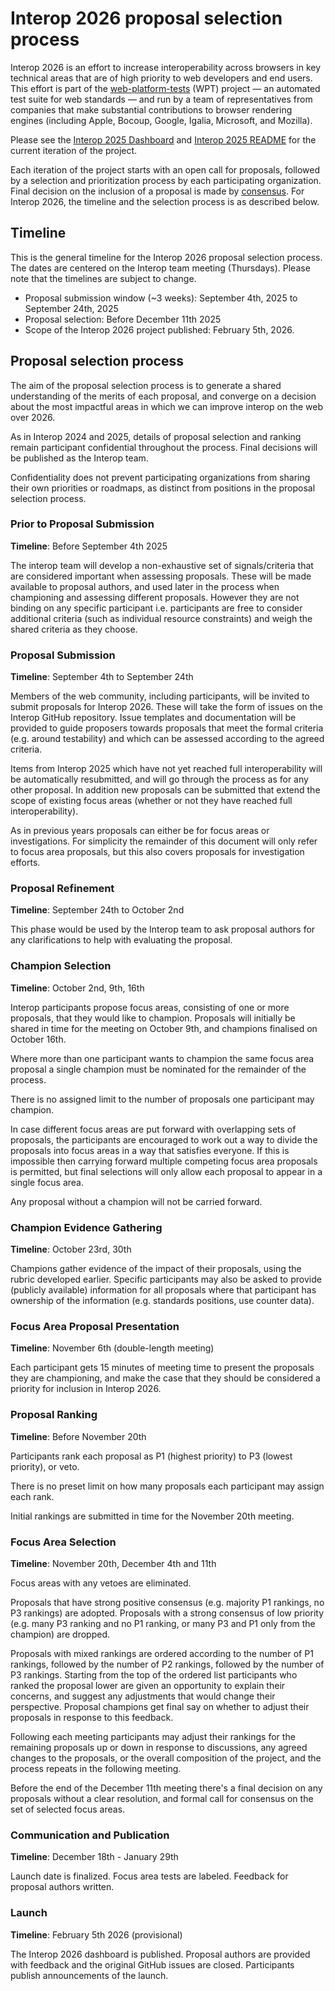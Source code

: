 # Interop 2026 proposal selection process

Interop 2026 is an effort to increase interoperability across browsers
in key technical areas that are of high priority to web developers and
end users. This effort is part of the
[web-platform-tests](https://github.com/web-platform-tests/wpt) (WPT)
project — an automated test suite for web standards — and run by a
team of representatives from companies that make substantial
contributions to browser rendering engines (including Apple, Bocoup,
Google, Igalia, Microsoft, and Mozilla).

Please see the [Interop 2025 Dashboard](https://wpt.fyi/interop-2025)
and [Interop 2025
README](https://github.com/web-platform-tests/interop/blob/main/2025/README.md)
for the current iteration of the project.

Each iteration of the project starts with an open call for proposals,
followed by a selection and prioritization process by each
participating organization. Final decision on the inclusion of a
proposal is made by
[consensus](https://github.com/web-platform-tests/interop/blob/main/charter.md#:~:text=The%20team%20makes%20decisions%20based%20on%20consensus.%20A%20decision%20has%20consensus%20if%20it%20has%20support%20from%20at%20least%20two%20participating%20organizations%20and%20no%20opposition). For
Interop 2026, the timeline and the selection process is as described
below.

## Timeline

This is the general timeline for the Interop 2026 proposal selection 
process. The dates are centered on the Interop team meeting (Thursdays).
Please note that the timelines are subject to change.

*   Proposal submission window (~3 weeks): September 4th, 2025 to September 24th, 2025
*   Proposal selection: Before December 11th 2025
*   Scope of the Interop 2026 project published: February 5th, 2026.

## Proposal selection process

The aim of the proposal selection process is to generate a shared
understanding of the merits of each proposal, and converge on a
decision about the most impactful areas in which we can improve
interop on the web over 2026.

As in Interop 2024 and 2025, details of proposal selection and ranking
remain participant confidential throughout the process. Final decisions
will be published as the Interop team.

Confidentiality does not prevent participating organizations from
sharing their own priorities or roadmaps, as distinct from positions in the
proposal selection process.

### Prior to Proposal Submission

**Timeline**: Before September 4th 2025

The interop team will develop a non-exhaustive set of signals/criteria
that are considered important when assessing proposals. These will be
made available to proposal authors, and used later in the process when
championing and assessing different proposals. However they are not
binding on any specific participant i.e. participants are free to
consider additional criteria (such as individual resource constraints)
and weigh the shared criteria as they choose.

### Proposal Submission

**Timeline**: September 4th to September 24th

Members of the web community, including participants, will be invited
to submit proposals for Interop 2026. These will take the form of
issues on the Interop GitHub repository. Issue templates and
documentation will be provided to guide proposers towards proposals
that meet the formal criteria (e.g. around testability) and which can
be assessed according to the agreed criteria.

Items from Interop 2025 which have not yet reached full
interoperability will be automatically resubmitted, and will go
through the process as for any other proposal. In addition new
proposals can be submitted that extend the scope of existing focus
areas (whether or not they have reached full interoperability).

As in previous years proposals can either be for focus areas or
investigations. For simplicity the remainder of this document will
only refer to focus area proposals, but this also covers proposals for
investigation efforts.

### Proposal Refinement

**Timeline**: September 24th to October 2nd

This phase would be used by the Interop team to ask proposal authors for any clarifications to help with evaluating the proposal.

### Champion Selection

**Timeline**: October 2nd, 9th, 16th

Interop participants propose focus areas, consisting of one or more
proposals, that they would like to champion. Proposals will initially
be shared in time for the meeting on October 9th, and champions
finalised on October 16th.

Where more than one participant wants to champion the same focus area
proposal a single champion must be nominated for the remainder of the
process.

There is no assigned limit to the number of proposals one participant
may champion.

In case different focus areas are put forward with overlapping sets of
proposals, the participants are encouraged to work out a way to divide
the proposals into focus areas in a way that satisfies everyone. If
this is impossible then carrying forward multiple competing focus area
proposals is permitted, but final selections will only allow each
proposal to appear in a single focus area.

Any proposal without a champion will not be carried forward.

### Champion Evidence Gathering

**Timeline**: October 23rd, 30th

Champions gather evidence of the impact of their proposals, using the
rubric developed earlier. Specific participants may also be asked
to provide (publicly available) information for all proposals where
that participant has ownership of the information (e.g. standards
positions, use counter data).

### Focus Area Proposal Presentation

**Timeline**: November 6th (double-length meeting)

Each participant gets 15 minutes of meeting time to present the
proposals they are championing, and make the case that they should be
considered a priority for inclusion in Interop 2026.

### Proposal Ranking

**Timeline**: Before November 20th

Participants rank each proposal as P1 (highest priority) to P3 (lowest
priority), or veto.

There is no preset limit on how many proposals each participant may
assign each rank.

Initial rankings are submitted in time for the November 20th meeting.

### Focus Area Selection

**Timeline**: November 20th, December 4th and 11th

Focus areas with any vetoes are eliminated.

Proposals that have strong positive consensus (e.g. majority P1
rankings, no P3 rankings) are adopted. Proposals with a strong 
consensus of low priority (e.g. many P3 ranking and no P1
ranking, or many P3 and P1 only from the champion) are dropped.

Proposals with mixed rankings are ordered according to the number of
P1 rankings, followed by the number of P2 rankings, followed by the
number of P3 rankings. Starting from the top of the ordered list
participants who ranked the proposal lower are given an opportunity to
explain their concerns, and suggest any adjustments that would change
their perspective. Proposal champions get final say on whether to
adjust their proposals in response to this feedback.

Following each meeting participants may adjust their rankings for the
remaining proposals up or down in response to discussions, any agreed
changes to the proposals, or the overall composition of the project,
and the process repeats in the following meeting.

Before the end of the December 11th meeting there's a final decision
on any proposals without a clear resolution, and formal call for
consensus on the set of selected focus areas.

### Communication and Publication

**Timeline**: December 18th - January 29th

Launch date is finalized. Focus area tests are labeled. Feedback for
proposal authors written.

### Launch

**Timeline**: February 5th 2026 (provisional)

The Interop 2026 dashboard is published. Proposal authors are provided
with feedback and the original GitHub issues are closed. Participants
publish announcements of the launch.
